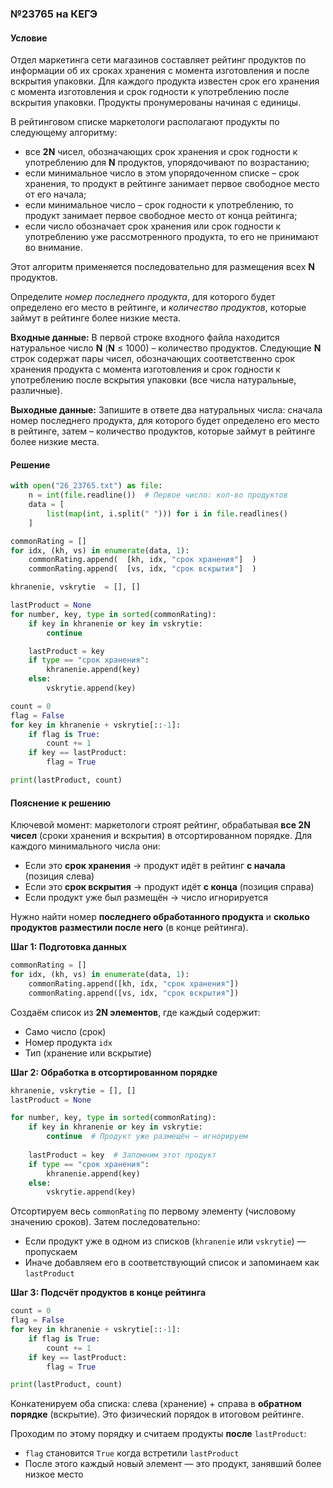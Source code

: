 ### №23765 на КЕГЭ

#### Условие
Отдел маркетинга сети магазинов составляет рейтинг продуктов по информации об их сроках хранения с момента изготовления и после вскрытия упаковки. Для каждого продукта известен срок его хранения с момента изготовления и срок годности к употреблению после вскрытия упаковки. Продукты пронумерованы начиная с единицы.

В рейтинговом списке маркетологи располагают продукты по следующему алгоритму:
- все **2N** чисел, обозначающих срок хранения и срок годности к употреблению для **N** продуктов, упорядочивают по возрастанию;
- если минимальное число в этом упорядоченном списке – срок хранения, то продукт в рейтинге занимает первое свободное место от
его начала;
- если минимальное число – срок годности к употреблению, то продукт занимает первое свободное место от конца рейтинга;
- если число обозначает срок хранения или срок годности к употреблению уже рассмотренного продукта, то его не принимают во внимание.

Этот алгоритм применяется последовательно для размещения всех **N** продуктов.

Определите *номер последнего продукта*, для которого будет определено его место в рейтинге, и *количество продуктов*, которые займут в рейтинге более низкие места.

**Входные данные:**
В первой строке входного файла находится натуральное число **N** (**N** ≤ $1000$) – количество продуктов. Следующие **N** строк содержат пары чисел, обозначающих соответственно срок хранения продукта с момента изготовления и срок годности к употреблению после вскрытия упаковки (все числа натуральные, различные).

**Выходные данные:**
Запишите в ответе два натуральных числа: сначала номер последнего продукта, для которого будет определено его место в рейтинге, затем – количество продуктов, которые займут в рейтинге более низкие места.

#### Решение

```python
with open("26_23765.txt") as file:
    n = int(file.readline())  # Первое число: кол-во продуктов
    data = [
        list(map(int, i.split(" "))) for i in file.readlines()
    ]

commonRating = []
for idx, (kh, vs) in enumerate(data, 1):
    commonRating.append(  [kh, idx, "срок хранения"]  )
    commonRating.append(  [vs, idx, "срок вскрытия"]  )

khranenie, vskrytie  = [], []

lastProduct = None
for number, key, type in sorted(commonRating):
    if key in khranenie or key in vskrytie:
        continue

    lastProduct = key
    if type == "срок хранения":
        khranenie.append(key)
    else:
        vskrytie.append(key)

count = 0
flag = False
for key in khranenie + vskrytie[::-1]:
    if flag is True:
        count += 1
    if key == lastProduct:
        flag = True

print(lastProduct, count)
```

#### Пояснение к решению

Ключевой момент: маркетологи строят рейтинг, обрабатывая **все 2N чисел** (сроки хранения и вскрытия) в отсортированном порядке. Для каждого минимального числа они:

- Если это **срок хранения** $\rightarrow$ продукт идёт в рейтинг **с начала** (позиция слева)
- Если это **срок вскрытия** $\rightarrow$ продукт идёт **с конца** (позиция справа)
- Если продукт уже был размещён $\rightarrow$ число игнорируется

Нужно найти номер **последнего обработанного продукта** и **сколько продуктов разместили после него** (в конце рейтинга).

**Шаг 1: Подготовка данных**

```python
commonRating = []
for idx, (kh, vs) in enumerate(data, 1):
    commonRating.append([kh, idx, "срок хранения"])
    commonRating.append([vs, idx, "срок вскрытия"])
```

Создаём список из **2N элементов**, где каждый содержит:

- Само число (срок)
- Номер продукта `idx`
- Тип (хранение или вскрытие)

**Шаг 2: Обработка в отсортированном порядке**

```python
khranenie, vskrytie = [], []
lastProduct = None

for number, key, type in sorted(commonRating):
    if key in khranenie or key in vskrytie:
        continue  # Продукт уже размещён — игнорируем
    
    lastProduct = key  # Запомним этот продукт
    if type == "срок хранения":
        khranenie.append(key)
    else:
        vskrytie.append(key)
```

Отсортируем весь `commonRating` по первому элементу (числовому значению сроков). Затем последовательно:

- Если продукт уже в одном из списков (`khranenie` или `vskrytie`) — пропускаем
- Иначе добавляем его в соответствующий список и запоминаем как `lastProduct`

**Шаг 3: Подсчёт продуктов в конце рейтинга**

```python
count = 0
flag = False
for key in khranenie + vskrytie[::-1]:
    if flag is True:
        count += 1
    if key == lastProduct:
        flag = True

print(lastProduct, count)
```

Конкатенируем оба списка: слева (хранение) + справа в **обратном порядке** (вскрытие). Это физический порядок в итоговом рейтинге.

Проходим по этому порядку и считаем продукты **после** `lastProduct`:

- `flag` становится `True` когда встретили `lastProduct`
- После этого каждый новый элемент — это продукт, занявший более низкое место